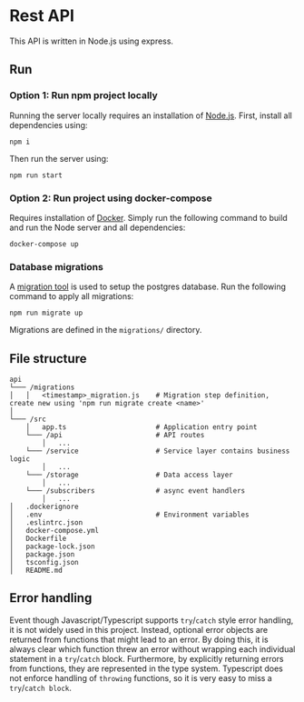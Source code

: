 # Rest API
This API is written in Node.js using express.

## Run
### Option 1: Run npm project locally
Running the server locally requires an installation of [Node.js](https://nodejs.dev/en/). 
First, install all dependencies using:
```shell
npm i
```

Then run the server using:
```
npm run start
```

### Option 2: Run project using docker-compose
Requires installation of [Docker](https://docs.docker.com/). 
Simply run the following command to build and run the Node server and all dependencies:
```shell
docker-compose up
```

### Database migrations
A [migration tool](https://salsita.github.io/node-pg-migrate/#/) is used to setup the postgres database.
Run the following command to apply all migrations:
```shell
npm run migrate up
```
Migrations are defined in the `migrations/` directory.

## File structure
```
api
└─── /migrations
│   │   <timestamp>_migration.js    # Migration step definition, create new using 'npm run migrate create <name>'
│   
└─── /src
    │   app.ts                      # Application entry point
    └─── /api                       # API routes
        │   ...
    └─── /service                   # Service layer contains business logic
        │   ...
    └─── /storage                   # Data access layer
        │   ...
    └─── /subscribers               # async event handlers
        │   ...
│   .dockerignore
│   .env                            # Environment variables
│   .eslintrc.json
│   docker-compose.yml
│   Dockerfile
│   package-lock.json
│   package.json
│   tsconfig.json
│   README.md
```

## Error handling
Event though Javascript/Typescript supports `try`/`catch` style error handling, it is not widely used in this project. Instead, optional error objects are returned from functions that might lead to an error. 
By doing this, it is always clear which function threw an error without wrapping each individual statement in a `try`/`catch` block. Furthermore, by explicitly returning errors from functions, they are represented in the type system. 
Typescript does not enforce handling of `throwing` functions, so it is very easy to miss a `try`/`catch block`.
